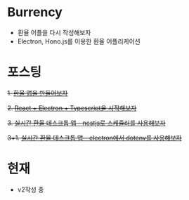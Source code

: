 # Burrency
- 환율 어플을 다시 작성해보자
- Electron, Hono.js를 이용한 환율 어플리케이션

# 포스팅
~~1. [환율 앱을 만들어보자](https://hbyun.tistory.com/242)~~  

~~2. [React + Electron + Typescript을 시작해보자](https://hbyun.tistory.com/243)~~  

~~3. [실시간 환율 데스크톱 앱 - nestjs로 스케쥴러를 사용해보자](https://hbyun.tistory.com/244)<br>~~  

~~3+1. [실시간 환율 데스크톱 앱 - electron에서 dotenv를 사용해보자](https://hbyun.tistory.com/245)~~  



# 현재
- v2작성 중

  